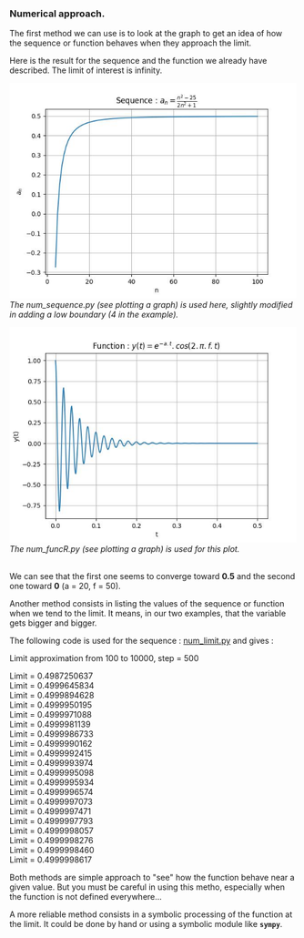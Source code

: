 ### Numerical approach.

The first method we can use is to look at the graph to get an idea of how the sequence or function behaves when they approach the limit. 

Here is the result for the sequence and the function we already have described. The limit of interest is infinity.

![](num_seq2.jpg)
*The num_sequence.py (see plotting a graph) is used here, slightly modified in adding a low boundary (4 in the example).*

![](num_funcR2.jpg)
*The num_funcR.py (see plotting a graph) is used for this plot.*

\
We can see that the first one seems to converge toward **0.5** and the second one toward **0** (a = 20, f = 50).

Another method consists in listing the values of the sequence or function when we tend to the limit. It means, in our two examples, that the variable gets bigger and bigger.

The following code is used for the sequence : [num_limit.py](num_limit.py) and gives :

Limit approximation from 100 to 10000, step = 500

Limit = 0.4987250637\
Limit = 0.4999645834\
Limit = 0.4999894628\
Limit = 0.4999950195\
Limit = 0.4999971088\
Limit = 0.4999981139\
Limit = 0.4999986733\
Limit = 0.4999990162\
Limit = 0.4999992415\
Limit = 0.4999993974\
Limit = 0.4999995098\
Limit = 0.4999995934\
Limit = 0.4999996574\
Limit = 0.4999997073\
Limit = 0.4999997471\
Limit = 0.4999997793\
Limit = 0.4999998057\
Limit = 0.4999998276\
Limit = 0.4999998460\
Limit = 0.4999998617

Both methods are simple approach to "see" how the function behave near a given value. But you must be careful in using this metho, especially when the function is not defined everywhere...

A more reliable method consists in a symbolic processing of the function at the limit. It could be done by hand or using a symbolic module like **`sympy`**.
